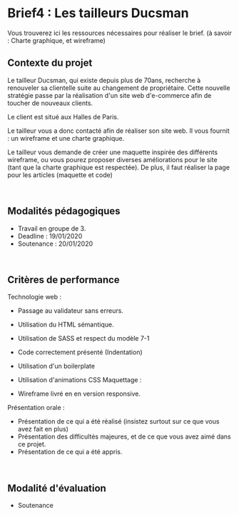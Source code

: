 # Brief4 : Les tailleurs Ducsman

Vous trouverez ici les ressources nécessaires pour réaliser le brief. (à savoir : Charte graphique, et wireframe)

## Contexte du projet

Le tailleur Ducsman, qui existe depuis plus de 70ans, recherche à renouveler sa clientelle suite au changement de propriétaire. Cette nouvelle stratégie passe par la réalisation d'un site web d'e-commerce afin de toucher de nouveaux clients.

Le client est situé aux Halles de Paris.

Le tailleur vous a donc contacté afin de réaliser son site web. Il vous fournit : un wireframe et une charte graphique.

Le tailleur vous demande de créer une maquette inspirée des différents wireframe, ou vous pourez proposer diverses améliorations pour le site (tant que la charte graphique est respectée). De plus, il faut réaliser la page pour les articles (maquette et code)

​

## Modalités pédagogiques

- Travail en groupe de 3.
- Deadline : 19/01/2020
- Soutenance : 20/01/2020

​

## Critères de performance

Technologie web :

- Passage au validateur sans erreurs.
- Utilisation du HTML sémantique.
- Utilisation de SASS et respect du modèle 7-1
- Code correctement présenté (Indentation)
- Utilisation d'un boilerplate
- Utilisation d'animations CSS
Maquettage :

- Wireframe livré en en version responsive.

Présentation orale :

- Présentation de ce qui a été réalisé (insistez surtout sur ce que vous avez fait en plus)
- Présentation des difficultés majeures, et de ce que vous avez aimé dans ce projet.
- Présentation de ce qui a été appris.

​

## Modalité d'évaluation

- Soutenance